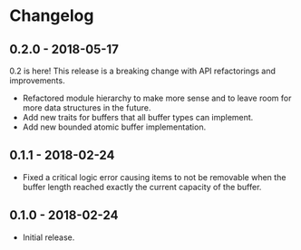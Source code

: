 # Changelog

## 0.2.0 - 2018-05-17
0.2 is here! This release is a breaking change with API refactorings and improvements.

- Refactored module hierarchy to make more sense and to leave room for more data structures in the future.
- Add new traits for buffers that all buffer types can implement.
- Add new bounded atomic buffer implementation.

## 0.1.1 - 2018-02-24
- Fixed a critical logic error causing items to not be removable when the buffer length reached exactly the current capacity of the buffer.

## 0.1.0 - 2018-02-24
- Initial release.

